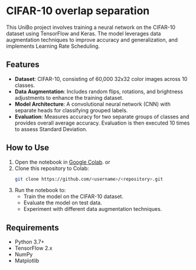 # CIFAR-10 overlap separation

This UniBo project involves training a neural network on the CIFAR-10 dataset using TensorFlow and Keras. The model leverages data augmentation techniques to improve accuracy and generalization, and implements Learning Rate Scheduling.

## Features
- **Dataset**: CIFAR-10, consisting of 60,000 32x32 color images across 10 classes.
- **Data Augmentation**: Includes random flips, rotations, and brightness adjustments to enhance the training dataset.
- **Model Architecture**: A convolutional neural network (CNN) with separate heads for classifying grouped labels.
- **Evaluation**: Measures accuracy for two separate groups of classes and provides overall average accuracy. Evaluation is then executed 10 times to assess Standard Deviation.

## How to Use
1. Open the notebook in [Google Colab](https://colab.research.google.com/).
or
2. Clone this repository to Colab:
   ```bash
   git clone https://github.com/<username>/<repository>.git
   ```
3. Run the notebook to:
   - Train the model on the CIFAR-10 dataset.
   - Evaluate the model on test data.
   - Experiment with different data augmentation techniques.

## Requirements
- Python 3.7+
- TensorFlow 2.x
- NumPy
- Matplotlib
